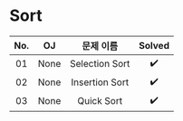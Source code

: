 # Sort


|          No.          |        OJ        |        문제 이름         |        Solved         |
| :-----: |  :--------: |:---------------------: | :-----: |
| 01 | None | Selection Sort | ✔️ |
| 02 | None | Insertion Sort | ✔️ |
| 03 | None | Quick Sort | ✔️ |